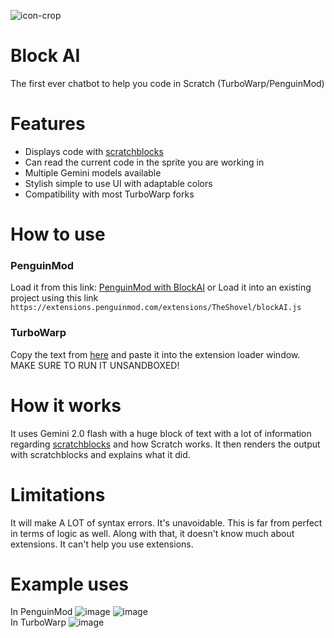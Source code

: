 ![icon-crop](https://github.com/user-attachments/assets/3cad2692-1a76-4200-82cd-801da25e1673)
# Block AI
The first ever chatbot to help you code in Scratch (TurboWarp/PenguinMod)
# Features
- Displays code with [scratchblocks](https://github.com/scratchblocks/scratchblocks)
- Can read the current code in the sprite you are working in
- Multiple Gemini models available
- Stylish simple to use UI with adaptable colors
- Compatibility with most TurboWarp forks

# How to use
### PenguinMod
Load it from this link: [PenguinMod with BlockAI](https://studio.penguinmod.com/editor.html?extension=https://extensions.penguinmod.com/extensions/TheShovel/blockAI.js)
or
Load it into an existing project using this link `https://extensions.penguinmod.com/extensions/TheShovel/blockAI.js`
### TurboWarp
Copy the text from [here](https://extensions.penguinmod.com/extensions/TheShovel/blockAI.js) and paste it into the extension loader window. MAKE SURE TO RUN IT UNSANDBOXED!

# How it works
It uses Gemini 2.0 flash with a huge block of text with a lot of information regarding [scratchblocks](https://github.com/scratchblocks/scratchblocks) and how Scratch works. It then renders the output with scratchblocks and explains what it did.

# Limitations
It will make A LOT of syntax errors. It's unavoidable. This is far from perfect in terms of logic as well. Along with that, it doesn't know much about extensions. It can't help you use extensions.

# Example uses
In PenguinMod
![image](https://github.com/user-attachments/assets/68f7d850-b32c-487c-91d7-b697e646033b)
![image](https://github.com/user-attachments/assets/924e187f-93ec-447a-9300-e3773b051f58)  
In TurboWarp
![image](https://github.com/user-attachments/assets/52b8ea65-f496-4610-8afe-ec331854daad)
